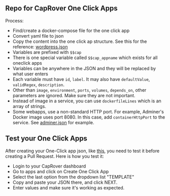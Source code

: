 ## Repo for CapRover One Click Apps

Process:
- Find/create a docker-compose file for the one click app
- Convert yaml file to json
- Copy the content into the one click ap structure. See this for the reference: [wordpress.json](https://github.com/caprover/one-click-apps/blob/master/public/v1/apps/wordpress.json)
- Variables are prefixed with `$$cap`
- There is one special variable called `$$cap_appname` which exists for all oneclick apps
- Variables can be anywhere in the JSON and they will be replaced by what user enters
- Each variable must have `id`, `label`. It may also have `defaultValue`, `validRegex`, `description`.
- Other than `image`, `environment`, `ports`, `volumes`, `depends_on`, other parameters are ignored. Make sure they are not important.
- Instead of image in a service, you can use `dockerfileLines` which is an array of strings.
- Some webapps, use a non-standard HTTP port. For example, Adminer's Docker image uses port 8080. In this case, add `containerHttpPort` to the service. See [adminer.json](https://github.com/caprover/one-click-apps/blob/master/public/v1/apps/adminer.json) for example.


## Test your One Click Apps
After creating your One-Click app json, like [this](https://github.com/caprover/one-click-apps/blob/master/public/v1/apps/adminer.json), you need to test it before creating a Pull Request. Here is how you test it:
- Login to your CapRover dashboard
- Go to apps and click on Create One Click App
- Select the last option from the dropdown list "TEMPLATE"
- Copy and paste your JSON there, and click NEXT.
- Enter values and make sure it's working as expected.
